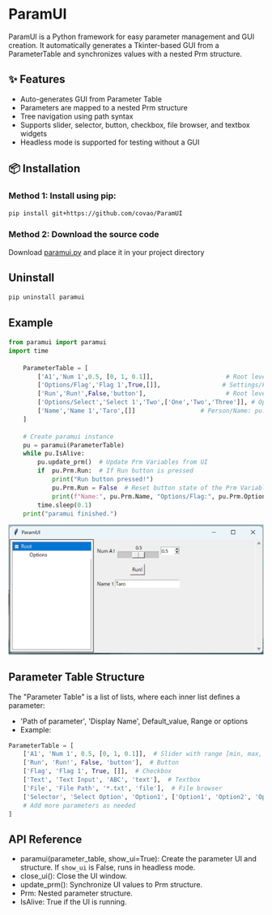 # ParamUI

ParamUI is a Python framework for easy parameter management and GUI creation. It automatically generates a Tkinter-based GUI from a ParameterTable and synchronizes values with a nested Prm structure.

## ✨ Features
- Auto-generates GUI from Parameter Table
- Parameters are mapped to a nested Prm structure
- Tree navigation using path syntax
- Supports slider, selector, button, checkbox, file browser, and textbox widgets
- Headless mode is supported for testing without a GUI

## 📦 Installation
### Method 1: Install using pip:
```bash
pip install git+https://github.com/covao/ParamUI
```
### Method 2: Download the source code
Download [paramui.py](./paramui/paramui.py) and place it in your project directory

## Uninstall
```bash
pip uninstall paramui
```

## Example
~~~python
from paramui import paramui
import time

    ParameterTable = [
        ['A1','Num 1',0.5, [0, 1, 0.1]],                    # Root level: pu.Prm.A1
        ['Options/Flag','Flag 1',True,[]],                 # Settings/Flag: pu.Prm.Settings.Flag  
        ['Run','Run!',False,'button'],                      # Root level: pu.Prm.Run
        ['Options/Select','Select 1','Two',['One','Two','Three']], # Options/Select: pu.Prm.Options.Select
        ['Name','Name 1','Taro',[]]                  # Person/Name: pu.Prm.Person.Name
    ]
    
    # Create paramui instance
    pu = paramui(ParameterTable)
    while pu.IsAlive:
        pu.update_prm()  # Update Prm Variables from UI
        if  pu.Prm.Run:  # If Run button is pressed
            print("Run button pressed!")
            pu.Prm.Run = False  # Reset button state of the Prm Variable
            print(f"Name:", pu.Prm.Name, "Options/Flag:", pu.Prm.Options.Flag, "A1:", pu.Prm.A1)
        time.sleep(0.1)
    print("paramui finished.")
~~~

![ParamUI Example](./paramui_example.gif)

## Parameter Table Structure
The "Parameter Table" is a list of lists, where each inner list defines a parameter:
- 'Path of parameter', 'Display Name', Default_value, Range or options
- Example:
```python
ParameterTable = [
    ['A1', 'Num 1', 0.5, [0, 1, 0.1]],  # Slider with range [min, max, step]
    ['Run', 'Run!', False, 'button'],  # Button
    ['Flag', 'Flag 1', True, []],  # Checkbox
    ['Text', 'Text Input', 'ABC', 'text'],  # Textbox
    ['File', 'File Path', '*.txt', 'file'],  # File browser
    ['Selector', 'Select Option', 'Option1', ['Option1', 'Option2', 'Option3']],  # Selector with options
    # Add more parameters as needed
]
```
 
## API Reference
- paramui(parameter_table, show_ui=True): Create the parameter UI and structure. If `show_ui` is False, runs in headless mode.
- close_ui(): Close the UI window.
- update_prm(): Synchronize UI values to Prm structure.
- Prm: Nested parameter structure.
- IsAlive: True if the UI is running.

